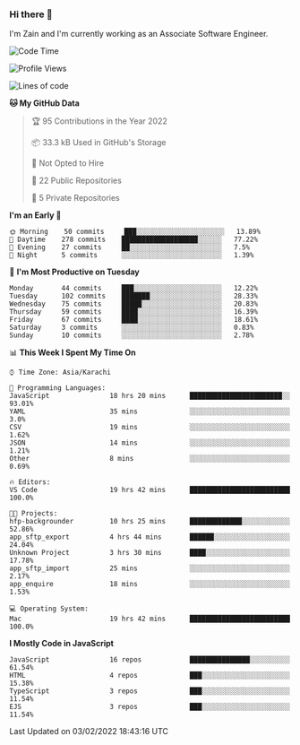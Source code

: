 ### Hi there 👋

I'm Zain and I'm currently working as an Associate Software Engineer.

<!--START_SECTION:waka-->
![Code Time](http://img.shields.io/badge/Code%20Time-51%20hrs%2052%20mins-blue)

![Profile Views](http://img.shields.io/badge/Profile%20Views-0-blue)

![Lines of code](https://img.shields.io/badge/From%20Hello%20World%20I%27ve%20Written-3%20Million%20lines%20of%20code-blue)

**🐱 My GitHub Data** 

> 🏆 95 Contributions in the Year 2022
 > 
> 📦 33.3 kB Used in GitHub's Storage 
 > 
> 🚫 Not Opted to Hire
 > 
> 📜 22 Public Repositories 
 > 
> 🔑 5 Private Repositories  
 > 
**I'm an Early 🐤** 

```text
🌞 Morning    50 commits     ███░░░░░░░░░░░░░░░░░░░░░░   13.89% 
🌆 Daytime    278 commits    ███████████████████░░░░░░   77.22% 
🌃 Evening    27 commits     ██░░░░░░░░░░░░░░░░░░░░░░░   7.5% 
🌙 Night      5 commits      ░░░░░░░░░░░░░░░░░░░░░░░░░   1.39%

```
📅 **I'm Most Productive on Tuesday** 

```text
Monday       44 commits     ███░░░░░░░░░░░░░░░░░░░░░░   12.22% 
Tuesday      102 commits    ███████░░░░░░░░░░░░░░░░░░   28.33% 
Wednesday    75 commits     █████░░░░░░░░░░░░░░░░░░░░   20.83% 
Thursday     59 commits     ████░░░░░░░░░░░░░░░░░░░░░   16.39% 
Friday       67 commits     ████░░░░░░░░░░░░░░░░░░░░░   18.61% 
Saturday     3 commits      ░░░░░░░░░░░░░░░░░░░░░░░░░   0.83% 
Sunday       10 commits     ░░░░░░░░░░░░░░░░░░░░░░░░░   2.78%

```


📊 **This Week I Spent My Time On** 

```text
⌚︎ Time Zone: Asia/Karachi

💬 Programming Languages: 
JavaScript               18 hrs 20 mins      ███████████████████████░░   93.01% 
YAML                     35 mins             ░░░░░░░░░░░░░░░░░░░░░░░░░   3.0% 
CSV                      19 mins             ░░░░░░░░░░░░░░░░░░░░░░░░░   1.62% 
JSON                     14 mins             ░░░░░░░░░░░░░░░░░░░░░░░░░   1.21% 
Other                    8 mins              ░░░░░░░░░░░░░░░░░░░░░░░░░   0.69%

🔥 Editors: 
VS Code                  19 hrs 42 mins      █████████████████████████   100.0%

🐱‍💻 Projects: 
hfp-backgrounder         10 hrs 25 mins      █████████████░░░░░░░░░░░░   52.86% 
app_sftp_export          4 hrs 44 mins       ██████░░░░░░░░░░░░░░░░░░░   24.04% 
Unknown Project          3 hrs 30 mins       ████░░░░░░░░░░░░░░░░░░░░░   17.78% 
app_sftp_import          25 mins             ░░░░░░░░░░░░░░░░░░░░░░░░░   2.17% 
app_enquire              18 mins             ░░░░░░░░░░░░░░░░░░░░░░░░░   1.53%

💻 Operating System: 
Mac                      19 hrs 42 mins      █████████████████████████   100.0%

```

**I Mostly Code in JavaScript** 

```text
JavaScript               16 repos            ███████████████░░░░░░░░░░   61.54% 
HTML                     4 repos             ███░░░░░░░░░░░░░░░░░░░░░░   15.38% 
TypeScript               3 repos             ███░░░░░░░░░░░░░░░░░░░░░░   11.54% 
EJS                      3 repos             ███░░░░░░░░░░░░░░░░░░░░░░   11.54%

```



 Last Updated on 03/02/2022 18:43:16 UTC
<!--END_SECTION:waka-->

<!--
**ZainAmjad68/ZainAmjad68** is a ✨ _special_ ✨ repository because its `README.md` (this file) appears on your GitHub profile.

Here are some ideas to get you started:

- 🔭 I’m currently working on ...
- 🌱 I’m currently learning ...
- 👯 I’m looking to collaborate on ...
- 🤔 I’m looking for help with ...
- 💬 Ask me about ...
- 📫 How to reach me: ...
- 😄 Pronouns: ...
- ⚡ Fun fact: ...
-->
